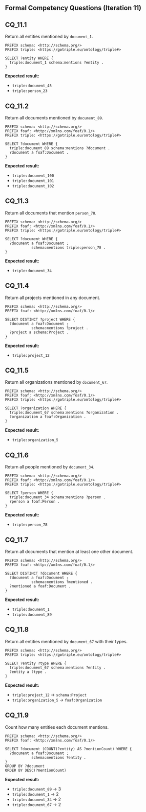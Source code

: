 ## Formal Competency Questions (Iteration 11)

## CQ_11.1

Return all entities mentioned by `document_1`.

```sparql
PREFIX schema: <http://schema.org/>
PREFIX triple: <https://gotriple.eu/ontology/triple#>

SELECT ?entity WHERE {
  triple:document_1 schema:mentions ?entity .
}
```

**Expected result:**
- `triple:document_45`
- `triple:person_23`


## CQ_11.2

Return all documents mentioned by `document_89`.

```sparql
PREFIX schema: <http://schema.org/>
PREFIX foaf: <http://xmlns.com/foaf/0.1/>
PREFIX triple: <https://gotriple.eu/ontology/triple#>

SELECT ?document WHERE {
  triple:document_89 schema:mentions ?document .
  ?document a foaf:Document .
}
```

**Expected result:**
- `triple:document_100`
- `triple:document_101`
- `triple:document_102`


## CQ_11.3

Return all documents that mention `person_78`.

```sparql
PREFIX schema: <http://schema.org/>
PREFIX foaf: <http://xmlns.com/foaf/0.1/>
PREFIX triple: <https://gotriple.eu/ontology/triple#>

SELECT ?document WHERE {
  ?document a foaf:Document ;
            schema:mentions triple:person_78 .
}
```

**Expected result:**
- `triple:document_34`


## CQ_11.4

Return all projects mentioned in any document.

```sparql
PREFIX schema: <http://schema.org/>
PREFIX foaf: <http://xmlns.com/foaf/0.1/>

SELECT DISTINCT ?project WHERE {
  ?document a foaf:Document ;
            schema:mentions ?project .
  ?project a schema:Project .
}
```

**Expected result:**
- `triple:project_12`


## CQ_11.5

Return all organizations mentioned by `document_67`.

```sparql
PREFIX schema: <http://schema.org/>
PREFIX foaf: <http://xmlns.com/foaf/0.1/>
PREFIX triple: <https://gotriple.eu/ontology/triple#>

SELECT ?organization WHERE {
  triple:document_67 schema:mentions ?organization .
  ?organization a foaf:Organization .
}
```

**Expected result:**
- `triple:organization_5`


## CQ_11.6

Return all people mentioned by `document_34`.

```sparql
PREFIX schema: <http://schema.org/>
PREFIX foaf: <http://xmlns.com/foaf/0.1/>
PREFIX triple: <https://gotriple.eu/ontology/triple#>

SELECT ?person WHERE {
  triple:document_34 schema:mentions ?person .
  ?person a foaf:Person .
}
```

**Expected result:**
- `triple:person_78`


## CQ_11.7

Return all documents that mention at least one other document.

```sparql
PREFIX schema: <http://schema.org/>
PREFIX foaf: <http://xmlns.com/foaf/0.1/>

SELECT DISTINCT ?document WHERE {
  ?document a foaf:Document ;
            schema:mentions ?mentioned .
  ?mentioned a foaf:Document .
}
```

**Expected result:**
- `triple:document_1`
- `triple:document_89`


## CQ_11.8

Return all entities mentioned by `document_67` with their types.

```sparql
PREFIX schema: <http://schema.org/>
PREFIX triple: <https://gotriple.eu/ontology/triple#>

SELECT ?entity ?type WHERE {
  triple:document_67 schema:mentions ?entity .
  ?entity a ?type .
}
```

**Expected result:**
- `triple:project_12` → `schema:Project`
- `triple:organization_5` → `foaf:Organization`


## CQ_11.9

Count how many entities each document mentions.

```sparql
PREFIX schema: <http://schema.org/>
PREFIX foaf: <http://xmlns.com/foaf/0.1/>

SELECT ?document (COUNT(?entity) AS ?mentionCount) WHERE {
  ?document a foaf:Document ;
            schema:mentions ?entity .
}
GROUP BY ?document
ORDER BY DESC(?mentionCount)
```

**Expected result:**
- `triple:document_89` → 3
- `triple:document_1` → 2
- `triple:document_34` → 2
- `triple:document_67` → 2
